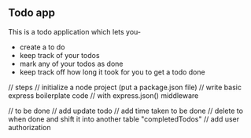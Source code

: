 ## Todo app

This is a todo application which lets you-

- create a to do
- keep track of your todos 
- mark any of your todos as done 
- keep track off how long it took for you to get a todo done


// steps 
// initialize a node project (put a package.json file)
// write basic express boilerplate code
// with express.json() middleware


// to be done
// add update todo
// add time taken to be done
// delete to when done and shift it into another table "completedTodos"
// add user authorization
